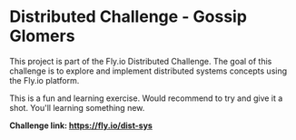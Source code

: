 # Distributed Challenge - Gossip Glomers

This project is part of the Fly.io Distributed Challenge. The goal of this challenge is to explore and implement distributed systems concepts using the Fly.io platform.

This is a fun and learning exercise. Would recommend to try and give it a shot. You'll learning something new.

**Challenge link: https://fly.io/dist-sys**
